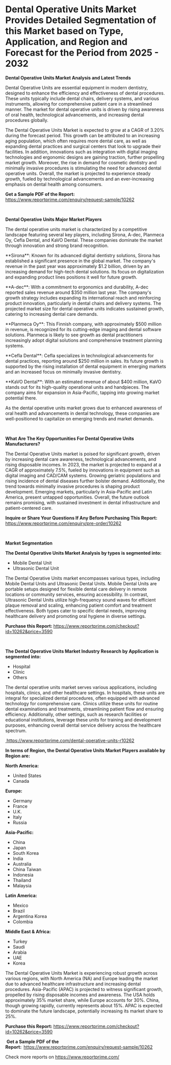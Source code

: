 <p><h1>Dental Operative Units Market Provides Detailed Segmentation of this Market based on Type, Application, and Region and Forecast for the Period from 2025 - 2032</h1></p><p><strong>Dental Operative Units Market Analysis and Latest Trends</strong></p>
<p><p>Dental Operative Units are essential equipment in modern dentistry, designed to enhance the efficiency and effectiveness of dental procedures. These units typically include dental chairs, delivery systems, and various instruments, allowing for comprehensive patient care in a streamlined manner. The market for dental operative units is driven by rising awareness of oral health, technological advancements, and increasing dental procedures globally.</p><p>The Dental Operative Units Market is expected to grow at a CAGR of 3.20% during the forecast period. This growth can be attributed to an increasing aging population, which often requires more dental care, as well as expanding dental practices and surgical centers that look to upgrade their facilities. In addition, innovations such as integration with digital imaging technologies and ergonomic designs are gaining traction, further propelling market growth. Moreover, the rise in demand for cosmetic dentistry and minimally invasive procedures is stimulating the need for advanced dental operative units. Overall, the market is projected to experience steady growth, fueled by technological advancements and an ever-increasing emphasis on dental health among consumers.</p></p>
<p><strong>Get a Sample PDF of the Report:&nbsp;</strong> <a href="https://www.reportprime.com/enquiry/request-sample/10262?utm_campaign=2397&utm_medium=2&utm_source=Github&utm_content=ia&utm_term=20032025&utm_id=dental-operative-units">https://www.reportprime.com/enquiry/request-sample/10262</a></p>
<p>&nbsp;</p>
<p><strong>Dental Operative Units Major Market Players</strong></p>
<p><p>The dental operative units market is characterized by a competitive landscape featuring several key players, including Sirona, A-dec, Planmeca Oy, Cefla Dental, and KaVO Dental. These companies dominate the market through innovation and strong brand recognition.</p><p>**Sirona**: Known for its advanced digital dentistry solutions, Sirona has established a significant presence in the global market. The company's revenue in the past year was approximately $1.2 billion, driven by an increasing demand for high-tech dental solutions. Its focus on digitalization and expanding product lines positions it well for future growth.</p><p>**A-dec**: With a commitment to ergonomics and durability, A-dec reported sales revenue around $350 million last year. The company's growth strategy includes expanding its international reach and reinforcing product innovation, particularly in dental chairs and delivery systems. The projected market size for dental operative units indicates sustained growth, catering to increasing dental care demands.</p><p>**Planmeca Oy**: This Finnish company, with approximately $500 million in revenue, is recognized for its cutting-edge imaging and dental software solutions. Planmeca is likely to see growth as dental practitioners increasingly adopt digital solutions and comprehensive treatment planning systems.</p><p>**Cefla Dental**: Cefla specializes in technological advancements for dental practices, reporting around $250 million in sales. Its future growth is supported by the rising installation of dental equipment in emerging markets and an increased focus on minimally invasive dentistry.</p><p>**KaVO Dental**: With an estimated revenue of about $400 million, KaVO stands out for its high-quality operational units and handpieces. The company aims for expansion in Asia-Pacific, tapping into growing market potential there.</p><p>As the dental operative units market grows due to enhanced awareness of oral health and advancements in dental technology, these companies are well-positioned to capitalize on emerging trends and market demands.</p></p>
<p>&nbsp;</p>
<p><strong>What Are The Key Opportunities For Dental Operative Units Manufacturers?</strong></p>
<p><p>The Dental Operative Units market is poised for significant growth, driven by increasing dental care awareness, technological advancements, and rising disposable incomes. In 2023, the market is projected to expand at a CAGR of approximately 7.5%, fueled by innovations in equipment such as digital imaging and CAD/CAM systems. Growing geriatric populations and rising incidence of dental diseases further bolster demand. Additionally, the trend towards minimally invasive procedures is shaping product development. Emerging markets, particularly in Asia-Pacific and Latin America, present untapped opportunities. Overall, the future outlook remains promising, with sustained investment in dental infrastructure and patient-centered care.</p></p>
<p><strong>Inquire or Share Your Questions If Any Before Purchasing This Report:</strong> <a href="https://www.reportprime.com/enquiry/pre-order/10262?utm_campaign=2397&utm_medium=2&utm_source=Github&utm_content=ia&utm_term=20032025&utm_id=dental-operative-units">https://www.reportprime.com/enquiry/pre-order/10262</a></p>
<p>&nbsp;</p>
<p><strong>Market Segmentation</strong></p>
<p><strong>The Dental Operative Units Market Analysis by types is segmented into:</strong></p>
<p><ul><li>Mobile Dental Unit</li><li>Ultrasonic Dental Unit</li></ul></p>
<p><p>The Dental Operative Units market encompasses various types, including Mobile Dental Units and Ultrasonic Dental Units. Mobile Dental Units are portable setups designed for flexible dental care delivery in remote locations or community services, ensuring accessibility. In contrast, Ultrasonic Dental Units utilize high-frequency sound waves for efficient plaque removal and scaling, enhancing patient comfort and treatment effectiveness. Both types cater to specific dental needs, improving healthcare delivery and promoting oral hygiene in diverse settings.</p></p>
<p><strong>Purchase this Report:&nbsp;</strong><a href="https://www.reportprime.com/checkout?id=10262&price=3590&utm_campaign=2397&utm_medium=2&utm_source=Github&utm_content=ia&utm_term=20032025&utm_id=dental-operative-units">https://www.reportprime.com/checkout?id=10262&price=3590</a></p>
<p>&nbsp;</p>
<p><strong>The Dental Operative Units Market Industry Research by Application is segmented into:</strong></p>
<p><ul><li>Hospital</li><li>Clinic</li><li>Others</li></ul></p>
<p><p>The dental operative units market serves various applications, including hospitals, clinics, and other healthcare settings. In hospitals, these units are integral for specialized dental procedures, often equipped with advanced technology for comprehensive care. Clinics utilize these units for routine dental examinations and treatments, streamlining patient flow and ensuring efficiency. Additionally, other settings, such as research facilities or educational institutions, leverage these units for training and development purposes, enhancing overall dental service delivery across the healthcare spectrum.</p></p>
<p><a href="https://www.reportprime.com/dental-operative-units-r10262?utm_campaign=2397&utm_medium=2&utm_source=Github&utm_content=ia&utm_term=20032025&utm_id=dental-operative-units">&nbsp;https://www.reportprime.com/dental-operative-units-r10262</a></p>
<p><strong>In terms of Region, the Dental Operative Units Market Players available by Region are:</strong></p>
<p>
    <p> <strong> North America: </strong>
        <ul>
            <li>United States</li>
            <li>Canada</li>
        </ul>
        </p> 
    <p> <strong> Europe: </strong>
        <ul>
            <li>Germany</li>
            <li>France</li>
            <li>U.K.</li>
            <li>Italy</li>
            <li>Russia</li>
        </ul>
        </p> 
    <p> <strong> Asia-Pacific: </strong>
        <ul>
            <li>China</li>
            <li>Japan</li>
            <li>South Korea</li>
            <li>India</li>
            <li>Australia</li>
            <li>China Taiwan</li>
            <li>Indonesia</li>
            <li>Thailand</li>
            <li>Malaysia</li>
        </ul>
        </p> 
    <p> <strong> Latin America: </strong>
        <ul>
            <li>Mexico</li>
            <li>Brazil</li>
            <li>Argentina Korea</li>
            <li>Colombia</li>
        </ul>
        </p> 
    <p> <strong> Middle East & Africa: </strong>
        <ul>
            <li>Turkey</li>
            <li>Saudi</li>
            <li>Arabia</li>
            <li>UAE</li>
            <li>Korea</li>
        </ul>
    </p>
    </p>
<p><p>The Dental Operative Units Market is experiencing robust growth across various regions, with North America (NA) and Europe leading the market due to advanced healthcare infrastructure and increasing dental procedures. Asia-Pacific (APAC) is projected to witness significant growth, propelled by rising disposable incomes and awareness. The USA holds approximately 35% market share, while Europe accounts for 30%. China, though growing rapidly, currently represents about 15%. APAC is expected to dominate the future landscape, potentially increasing its market share to 25%.</p></p>
<p><strong>Purchase this Report: </strong><a href="https://www.reportprime.com/checkout?id=10262&price=3590&utm_campaign=2397&utm_medium=2&utm_source=Github&utm_content=ia&utm_term=20032025&utm_id=dental-operative-units">https://www.reportprime.com/checkout?id=10262&price=3590</a></p>
<p>&nbsp;<strong>Get a Sample PDF of the Report:&nbsp;&nbsp;</strong><a href="https://www.reportprime.com/enquiry/request-sample/10262?utm_campaign=2397&utm_medium=2&utm_source=Github&utm_content=ia&utm_term=20032025&utm_id=dental-operative-units">https://www.reportprime.com/enquiry/request-sample/10262</a></p>
<p><strong></strong></p>
<p>Check more reports on <a href="https://www.reportprime.com/?utm_campaign=2397&utm_medium=2&utm_source=Github&utm_content=ia&utm_term=20032025&utm_id=dental-operative-units">https://www.reportprime.com/</a></p>